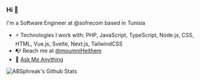 ### Hi 👋


I'm a Software Engineer at @sofrecom based in Tunisia

- ⚡ Technologies I work with: PHP, JavaScript, TypeScript, Node.js, CSS, HTML, Vue.js, Svelte, Next.js, TailwindCSS
- 📭 Reach me at [@moumniHeithem](https://twitter.com/moumniHeithem)
- 🤔 [Ask Me Anything](https://github.com/heithemmoumni/AMA)


<div>
  <img align="center" src="https://github-readme-stats.vercel.app/api?username=heithemmoumni&include_all_commits=true&count_private=true&show_icons=true&line_height=20&title_color=7A7ADB&icon_color=2234AE&text_color=D3D3D3&bg_color=0,000000,130F40" alt="ABSphreak's Github Stats">
</div>
